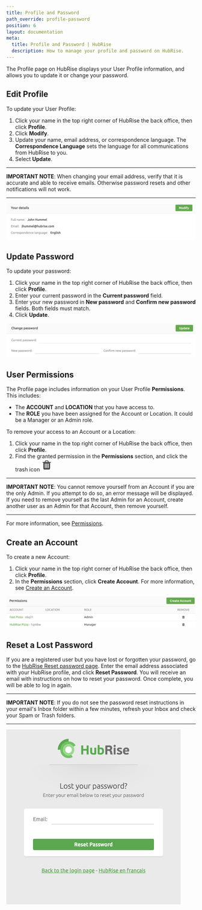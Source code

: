 ```yaml
---
title: Profile and Password
path_override: profile-password
position: 6
layout: documentation
meta:
  title: Profile and Password | HubRise
  description: How to manage your profile and password on HubRise.
---
```


The Profile page on HubRise displays your User Profile information, and allows you to update it or change your password.

## Edit Profile

To update your User Profile:

1. Click your name in the top right corner of HubRise the back office, then click **Profile**.
1. Click **Modify**.
1. Update your name, email address, or correspondence language. The **Correspondence Language** sets the language for all communications from HubRise to you.
1. Select **Update**.

---

**IMPORTANT NOTE**: When changing your email address, verify that it is accurate and able to receive emails. Otherwise password resets and other notifications will not work.

---

![HubRise User Profile](./images/054-2x-profile.png)

## Update Password

To update your password:

1. Click your name in the top right corner of HubRise the back office, then click **Profile**.
1. Enter your current password in the **Current password** field.
1. Enter your new password in **New password** and **Confirm new password** fields. Both fields must match.
1. Click **Update**.

![HubRise Change password](./images/055-2x-change-password.png)

## User Permissions

The Profile page includes information on your User Profile **Permissions**. This includes:

- The **ACCOUNT** and **LOCATION** that you have access to.
- The **ROLE** you have been assigned for the Account or Location. It could be a Manager or an Admin role.

To remove your access to an Account or a Location:

1. Click your name in the top right corner of HubRise the back office, then click **Profile**.
1. Find the granted permission in the **Permissions** section, and click the trash icon <InlineImage width="15" height="16">![Trash icon](../images/057-2x-trash-icon.png)</InlineImage>

---

**IMPORTANT NOTE**: You cannot remove yourself from an Account if you are the only Admin. If you attempt to do so, an error message will be displayed. If you need to remove yourself as the last Admin for an Account, create another user as an Admin for that Account, then remove yourself.

---

For more information, see [Permissions](/docs/permissions/).

## Create an Account

To create a new Account:

1. Click your name in the top right corner of HubRise the back office, then click **Profile**.
1. In the **Permissions** section, click **Create Account**. For more information, see [Create an Account](/docs/account#create-an-account).

![HubRise My Permissions](./images/056-2x-my-permissions.png)

## Reset a Lost Password

If you are a registered user but you have lost or forgotten your password, go to the [HubRise Reset password page](https://manager.hubrise.com/reset_password/new). Enter the email address associated with your HubRise profile, and click **Reset Password**. You will receive an email with instructions on how to reset your password. Once complete, you will be able to log in again.

---

**IMPORTANT NOTE**: If you do not see the password reset instructions in your email's Inbox folder within a few minutes, refresh your Inbox and check your Spam or Trash folders.

---

![Reset password screen](./images/002-reset-password.png)
